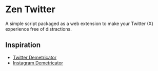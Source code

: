 # Zen Twitter

A simple script packaged as a web extension to make your Twitter (X) experience free of distractions.

## Inspiration

- [Twitter Demetricator](https://bengrosser.com/projects/twitter-demetricator/)
- [Instagram Demetricator](https://bengrosser.com/projects/instagram-demetricator/)

